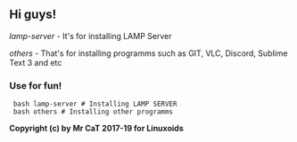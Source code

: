 ## Hi guys!
*lamp-server* - It's for installing LAMP Server

*others* - That's for installing programms such as GIT, VLC, Discord, Sublime Text 3 and etc
### Use for fun!
```SHELL
 bash lamp-server # Installing LAMP SERVER
 bash others # Installing other programms
```
**Copyright (c) by Mr CaT 2017-19 for Linuxoids**
